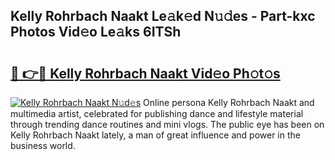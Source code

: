 ## Kelly Rohrbach Naakt Le𝚊k𝚎d N𝚞𝚍es - Part-kxc Photos Vid𝚎o Le𝚊ks 6ITSh

# <h2><a href="http://fbatvu.evod.top/?m=Kelly+Rohrbach+Naakt">🔗 👉🔴 Kelly Rohrbach Naakt Vid𝚎o Ph𝚘t𝚘s</a></h2>

[![Kelly Rohrbach Naakt N𝚞d𝚎s](https://i.imgur.com/8V9OHl7.gif)](http://fbatvu.evod.top/?m=Kelly+Rohrbach+Naakt)
Online persona Kelly Rohrbach Naakt and multimedia artist, celebrated for publishing dance and lifestyle material through trending dance routines and mini vlogs. The public eye has been on Kelly Rohrbach Naakt lately, a man of great influence and power in the business world. 
